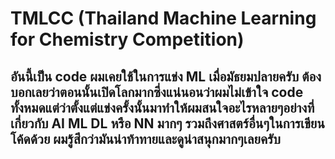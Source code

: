 # TMLCC (Thailand Machine Learning for Chemistry Competition)
## อันนี้เป็น code ผมเคยใช้ในการแข่ง ML เมื่อมัธยมปลายครับ ต้องบอกเลยว่าตอนนั้นเปิดโลกมากซึ่งแน่นอนว่าผมไม่เข้าใจ code ทั้งหมดแต่ว่าตั้งแต่แข่งครั้งนั้นมาทำให้ผมสนใจอะไรหลายๆอย่างที่เกี่ยวกับ AI ML DL หรือ NN มากๆ รวมถึงศาสตร์อื่นๆในการเขียนโค้ดด้วย ผมรู้สึกว่ามันน่าท้าทายและดูน่าสนุกมากๆเลยครับ
